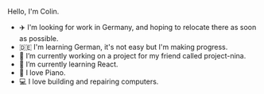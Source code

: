 Hello, I'm Colin. 
- ✈️ I'm looking for work in Germany, and hoping to relocate there as soon as possible. 
-  :de:    I'm learning German, it's not easy but I'm making progress. 
- 🔭 I’m currently working on a project for my friend called project-nina.  
- 🌱 I’m currently learning React. 
- :musical_keyboard: I love Piano. 
- :computer: I love building and repairing computers.

